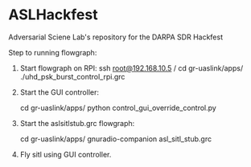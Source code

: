 # ASLHackfest
Adversarial Sciene Lab's repository for the DARPA SDR Hackfest

Step to running flowgraph:

1. Start flowgraph on RPI:
	ssh root@192.168.10.5 /
	cd gr-uaslink/apps/
	./uhd_psk_burst_control_rpi.grc
	
2. Start the GUI controller: 

	cd gr-uaslink/apps/
	python control_gui_override_control.py 

3. Start the aslsitlstub.grc flowgraph: 

	cd gr-uaslink/apps/
	gnuradio-companion asl_sitl_stub.grc

4. Fly sitl using GUI controller.
